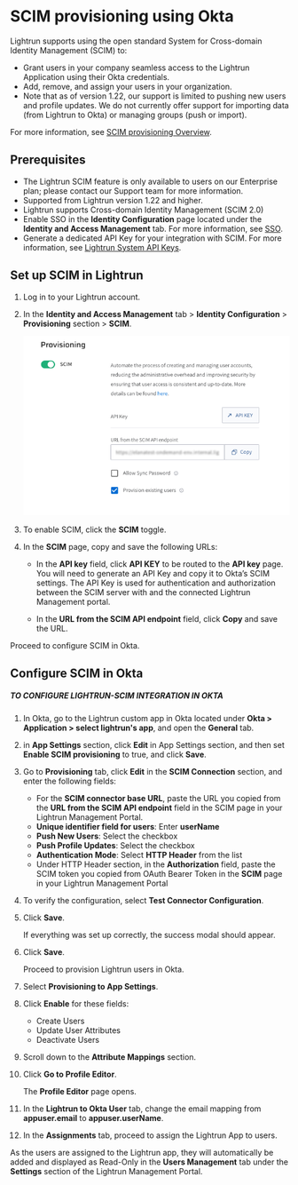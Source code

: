 # SCIM provisioning using Okta

Lightrun supports using the open standard System for Cross-domain Identity Management (SCIM) to:

- Grant users in your company seamless access to the Lightrun Application using their Okta credentials.
- Add, remove, and assign your users in your organization.
- Note that as of version 1.22, our support is limited to pushing new users and profile updates. We do not currently offer support for importing data (from Lightrun to Okta) or managing groups (push or import). 

For more information, see [SCIM provisioning Overview](scim.md).

## Prerequisites
- The Lightrun SCIM feature is only available to users on our Enterprise plan; please contact our Support team for more information.
- Supported from Lightrun version 1.22 and higher.
- Lightrun supports Cross-domain Identity Management (SCIM 2.0)
- Enable SSO in the **Identity Configuration** page located under the **Identity and Access Management** tab. For more information, see [SSO](sso.md).
- Generate a dedicated API Key for your integration with SCIM. For more information, see [Lightrun System API Keys](api-keys.md).

## Set up SCIM in Lightrun 

1. Log in to your Lightrun account.
2. In the **Identity and Access Management** tab > **Identity Configuration** > **Provisioning** section > **SCIM**.

   ![SCIM Provisioning](assets/images/scim-provisioning-okta.png) 

3. To enable SCIM, click the **SCIM** toggle.
4. In the **SCIM** page, copy and save the following URLs:
   
   - In the **API key** field, click **API KEY** to be routed to the **API key** page. You will need to generate an API Key and copy it to Okta’s SCIM settings. The API Key is used for authentication and authorization between the SCIM server with and the connected Lightrun Management portal.

   - In the **URL from the SCIM API endpoint** field, click **Copy** and save the URL.

Proceed to configure SCIM in Okta.

## Configure SCIM in Okta

##### TO CONFIGURE LIGHTRUN-SCIM INTEGRATION IN OKTA

1. In Okta, go to the Lightrun custom app in Okta located under **Okta > Application > select lightrun's app**,  and open the **General** tab.
2. in **App Settings** section, click **Edit** in App Settings section, and then set **Enable SCIM provisioning** to true, and click **Save**.
3. Go to **Provisioning** tab, click **Edit** in the **SCIM Connection** section, and enter the following fields:
   - For the **SCIM connector base URL**, paste the URL you copied from the **URL from the SCIM API endpoint** field in the SCIM page in your Lightrun Management Portal. 
   - **Unique identifier field for users**:  Enter **userName**
   - **Push New Users**: Select the checkbox 
   - **Push Profile Updates**: Select the checkbox 
   - **Authentication Mode**: Select **HTTP Header** from the list
   - Under HTTP Header section, in the **Authorization** field, paste the SCIM token you copied from OAuth Bearer Token in the **SCIM** page in your Lightrun Management Portal
4. To verify the configuration, select **Test Connector Configuration**.
5. Click **Save**.

   If everything was set up correctly, the success modal should appear.

6. Click **Save**.

   Proceed to provision Lightrun users in Okta.

6. Select **Provisioning to App Settings**.
7. Click **Enable** for these fields: 
   - Create Users
   - Update User Attributes
   - Deactivate Users 
8. Scroll down to the **Attribute Mappings** section.
9. Click **Go to Profile Editor**.

   The **Profile Editor** page opens.

10. In the **Lightrun to Okta User** tab, change the email mapping from **appuser.email** to **appuser.userName**.
    
11.  In the **Assignments** tab, proceed to assign the Lightrun App to users.
    
   As the users are assigned to the Lightrun app, they will automatically be added and displayed as Read-Only in the **Users Management** tab under the **Settings** section of the Lightrun Management Portal.



